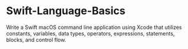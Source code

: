 # Swift-Language-Basics
Write a Swift macOS command line application using Xcode that utilizes constants, variables, data types, operators, expressions, statements, blocks, and control flow.
